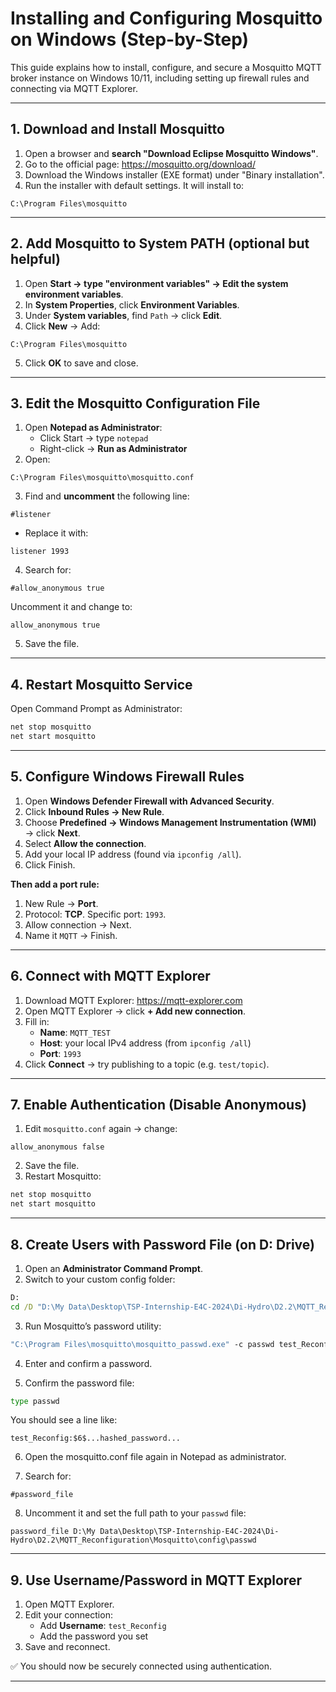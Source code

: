 # Installing and Configuring Mosquitto on Windows (Step-by-Step)

This guide explains how to install, configure, and secure a Mosquitto MQTT broker instance on Windows 10/11, including setting up firewall rules and connecting via MQTT Explorer.

---

## 1. Download and Install Mosquitto

1. Open a browser and **search "Download Eclipse Mosquitto Windows"**.
2. Go to the official page: https://mosquitto.org/download/
3. Download the Windows installer (EXE format) under "Binary installation".
4. Run the installer with default settings. It will install to:
```
C:\Program Files\mosquitto

 ```

---

## 2. Add Mosquitto to System PATH (optional but helpful)

1. Open **Start → type "environment variables" → Edit the system environment variables**.
2. In **System Properties**, click **Environment Variables**.
3. Under **System variables**, find `Path` → click **Edit**.
4. Click **New** → Add:
```
C:\Program Files\mosquitto

   ```
5. Click **OK** to save and close.

---

## 3. Edit the Mosquitto Configuration File

1. Open **Notepad as Administrator**:
   - Click Start → type `notepad`
   - Right-click → **Run as Administrator**
2. Open:
```
C:\Program Files\mosquitto\mosquitto.conf

   ```
3. Find and **uncomment** the following line:
```
#listener
   ```
   - Replace it with:
```
listener 1993
   ```
4. Search for:
```
#allow_anonymous true
   ```
   Uncomment it and change to:
```
allow_anonymous true
   ```
5. Save the file.

---

## 4. Restart Mosquitto Service

Open Command Prompt as Administrator:
```bat
net stop mosquitto
net start mosquitto
```

---

## 5. Configure Windows Firewall Rules

1. Open **Windows Defender Firewall with Advanced Security**.
2. Click **Inbound Rules → New Rule**.
3. Choose **Predefined → Windows Management Instrumentation (WMI)** → click **Next**.
4. Select **Allow the connection**.
5. Add your local IP address (found via `ipconfig /all`).
6. Click Finish.

**Then add a port rule:**
1. New Rule → **Port**.
2. Protocol: **TCP**. Specific port: `1993`.
3. Allow connection → Next.
4. Name it `MQTT` → Finish.

---

## 6. Connect with MQTT Explorer

1. Download MQTT Explorer: https://mqtt-explorer.com
2. Open MQTT Explorer → click **+ Add new connection**.
3. Fill in:
   - **Name**: `MQTT_TEST`
   - **Host**: your local IPv4 address (from `ipconfig /all`)
   - **Port**: `1993`
4. Click **Connect** → try publishing to a topic (e.g. `test/topic`).

---

## 7. Enable Authentication (Disable Anonymous)

1. Edit `mosquitto.conf` again → change:
```
allow_anonymous false
   ```
2. Save the file.
3. Restart Mosquitto:
```bat
net stop mosquitto
net start mosquitto
```

---

## 8. Create Users with Password File (on D: Drive)

1. Open an **Administrator Command Prompt**.
2. Switch to your custom config folder:
```bat
D:
cd /D "D:\My Data\Desktop\TSP-Internship-E4C-2024\Di-Hydro\D2.2\MQTT_Reconfiguration\Mosquitto\config"
```
3. Run Mosquitto’s password utility:
```bat
"C:\Program Files\mosquitto\mosquitto_passwd.exe" -c passwd test_Reconfig
```
4. Enter and confirm a password.

5. Confirm the password file:
```bat
type passwd
```
You should see a line like:
```
test_Reconfig:$6$...hashed_password...
```
6. Open the mosquitto.conf file again in Notepad as administrator.

7. Search for:
```
#password_file
```

8. Uncomment it and set the full path to your `passwd` file:
```
password_file D:\My Data\Desktop\TSP-Internship-E4C-2024\Di-Hydro\D2.2\MQTT_Reconfiguration\Mosquitto\config\passwd
```
---

## 9. Use Username/Password in MQTT Explorer

1. Open MQTT Explorer.
2. Edit your connection:
   - Add **Username**: `test_Reconfig`
   - Add the password you set
3. Save and reconnect.

✅ You should now be securely connected using authentication.

---
